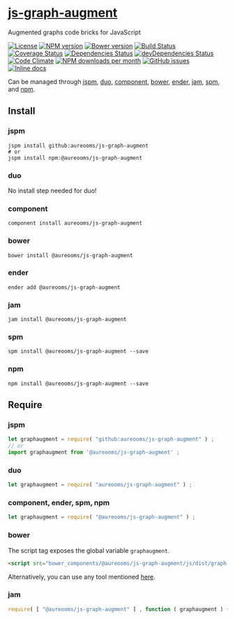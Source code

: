 [js-graph-augment](http://make-github-pseudonymous-again.github.io/js-graph-augment)
==

Augmented graphs code bricks for JavaScript

[![License](https://img.shields.io/github/license/make-github-pseudonymous-again/js-graph-augment.svg?style=flat)](https://raw.githubusercontent.com/make-github-pseudonymous-again/js-graph-augment/main/LICENSE)
[![NPM version](https://img.shields.io/npm/v/@aureooms/js-graph-augment.svg?style=flat)](https://www.npmjs.org/package/@aureooms/js-graph-augment)
[![Bower version](https://img.shields.io/bower/v/@aureooms/js-graph-augment.svg?style=flat)](http://bower.io/search/?q=@aureooms/js-graph-augment)
[![Build Status](https://img.shields.io/travis/make-github-pseudonymous-again/js-graph-augment.svg?style=flat)](https://travis-ci.org/make-github-pseudonymous-again/js-graph-augment)
[![Coverage Status](https://img.shields.io/coveralls/make-github-pseudonymous-again/js-graph-augment.svg?style=flat)](https://coveralls.io/r/make-github-pseudonymous-again/js-graph-augment)
[![Dependencies Status](https://img.shields.io/david/make-github-pseudonymous-again/js-graph-augment.svg?style=flat)](https://david-dm.org/make-github-pseudonymous-again/js-graph-augment#info=dependencies)
[![devDependencies Status](https://img.shields.io/david/dev/make-github-pseudonymous-again/js-graph-augment.svg?style=flat)](https://david-dm.org/make-github-pseudonymous-again/js-graph-augment#info=devDependencies)
[![Code Climate](https://img.shields.io/codeclimate/github/make-github-pseudonymous-again/js-graph-augment.svg?style=flat)](https://codeclimate.com/github/make-github-pseudonymous-again/js-graph-augment)
[![NPM downloads per month](https://img.shields.io/npm/dm/@aureooms/js-graph-augment.svg?style=flat)](https://www.npmjs.org/package/@aureooms/js-graph-augment)
[![GitHub issues](https://img.shields.io/github/issues/make-github-pseudonymous-again/js-graph-augment.svg?style=flat)](https://github.com/make-github-pseudonymous-again/js-graph-augment/issues)
[![Inline docs](http://inch-ci.org/github/make-github-pseudonymous-again/js-graph-augment.svg?branch=master&style=shields)](http://inch-ci.org/github/make-github-pseudonymous-again/js-graph-augment)

Can be managed through [jspm](https://github.com/jspm/jspm-cli),
[duo](https://github.com/duojs/duo),
[component](https://github.com/componentjs/component),
[bower](https://github.com/bower/bower),
[ender](https://github.com/ender-js/Ender),
[jam](https://github.com/caolan/jam),
[spm](https://github.com/spmjs/spm),
and [npm](https://github.com/npm/npm).

## Install

### jspm
```terminal
jspm install github:aureooms/js-graph-augment
# or
jspm install npm:@aureooms/js-graph-augment
```
### duo
No install step needed for duo!

### component
```terminal
component install aureooms/js-graph-augment
```

### bower
```terminal
bower install @aureooms/js-graph-augment
```

### ender
```terminal
ender add @aureooms/js-graph-augment
```

### jam
```terminal
jam install @aureooms/js-graph-augment
```

### spm
```terminal
spm install @aureooms/js-graph-augment --save
```

### npm
```terminal
npm install @aureooms/js-graph-augment --save
```

## Require
### jspm
```js
let graphaugment = require( "github:aureooms/js-graph-augment" ) ;
// or
import graphaugment from '@aureooms/js-graph-augment' ;
```
### duo
```js
let graphaugment = require( "aureooms/js-graph-augment" ) ;
```

### component, ender, spm, npm
```js
let graphaugment = require( "@aureooms/js-graph-augment" ) ;
```

### bower
The script tag exposes the global variable `graphaugment`.
```html
<script src="bower_components/@aureooms/js-graph-augment/js/dist/graph-augment.min.js"></script>
```
Alternatively, you can use any tool mentioned [here](http://bower.io/docs/tools/).

### jam
```js
require( [ "@aureooms/js-graph-augment" ] , function ( graphaugment ) { ... } ) ;
```